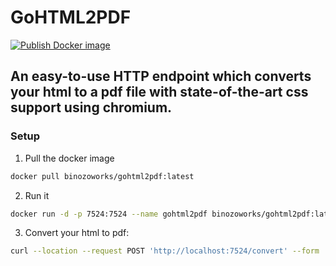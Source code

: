 # GoHTML2PDF
[![Publish Docker image](https://github.com/Binozo/GoHTML2PDF/actions/workflows/deploy.yaml/badge.svg)](https://github.com/Binozo/GoHTML2PDF/actions/workflows/deploy.yaml)
## An easy-to-use HTTP endpoint which converts your html to a pdf file with state-of-the-art css support using chromium.

### Setup
1. Pull the docker image
```bash
docker pull binozoworks/gohtml2pdf:latest
```

2. Run it
```bash
docker run -d -p 7524:7524 --name gohtml2pdf binozoworks/gohtml2pdf:latest 
```

3. Convert your html to pdf:

```bash
curl --location --request POST 'http://localhost:7524/convert' --form 'html="<h1>Hi</h1>"' --output mypdf.pdf
```
